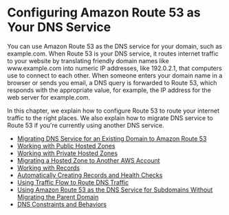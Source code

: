# Configuring Amazon Route 53 as Your DNS Service<a name="dns-configuring"></a>

You can use Amazon Route 53 as the DNS service for your domain, such as example\.com\. When Route 53 is your DNS service, it routes internet traffic to your website by translating friendly domain names like www\.example\.com into numeric IP addresses, like 192\.0\.2\.1, that computers use to connect to each other\. When someone enters your domain name in a browser or sends you email, a DNS query is forwarded to Route 53, which responds with the appropriate value, for example, the IP address for the web server for example\.com\.

In this chapter, we explain how to configure Route 53 to route your internet traffic to the right places\. We also explain how to migrate DNS service to Route 53 if you're currently using another DNS service\. 


+ [Migrating DNS Service for an Existing Domain to Amazon Route 53](MigratingDNS.md)
+ [Working with Public Hosted Zones](AboutHZWorkingWith.md)
+ [Working with Private Hosted Zones](hosted-zones-private.md)
+ [Migrating a Hosted Zone to Another AWS Account](hosted-zones-migrating.md)
+ [Working with Records](rrsets-working-with.md)
+ [Automatically Creating Records and Health Checks](autonaming.md)
+ [Using Traffic Flow to Route DNS Traffic](traffic-flow.md)
+ [Using Amazon Route 53 as the DNS Service for Subdomains Without Migrating the Parent Domain](creating-migrating.md)
+ [DNS Constraints and Behaviors](DNSBehavior.md)